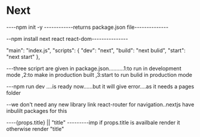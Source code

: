# Next

----npm init -y ------------returns package.json file--------------

--npm install next react react-dom---------------

"main": "index.js",
"scripts": {
"dev": "next",
"build": "next bulid",
"start": "next start"
},

---three scriprt are given in package.json..........1:to run in development mode ,2:to make in production built ,3:start to run bulid in production mode

---npm run dev ....is ready now......but it will give error....as it needs a pages folder

--we don't need any new library link react-router for navigation..nextjs have inbulilt packages for this

----{props.title} || "title" ---------imp if props.title is availbale render it otherwise render "title"
